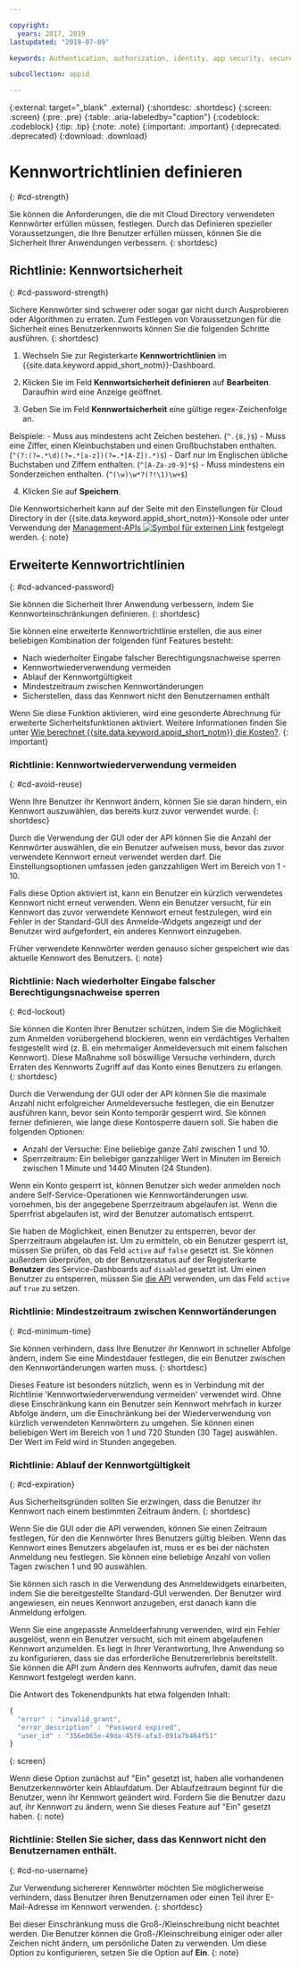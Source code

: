 ```yaml
---

copyright:
  years: 2017, 2019
lastupdated: "2019-07-09"

keywords: Authentication, authorization, identity, app security, secure, directory, registry, passwords, languages, lockout

subcollection: appid

---
```


{:external: target="_blank" .external}
{:shortdesc: .shortdesc}
{:screen: .screen}
{:pre: .pre}
{:table: .aria-labeledby="caption"}
{:codeblock: .codeblock}
{:tip: .tip}
{:note: .note}
{:important: .important}
{:deprecated: .deprecated}
{:download: .download}

# Kennwortrichtlinien definieren
{: #cd-strength}

Sie können die Anforderungen, die die mit Cloud Directory verwendeten Kennwörter erfüllen müssen, festlegen. Durch das Definieren spezieller Voraussetzungen, die Ihre Benutzer erfüllen müssen, können Sie die Sicherheit Ihrer Anwendungen verbessern.
{: shortdesc}

## Richtlinie: Kennwortsicherheit
{: #cd-password-strength}

Sichere Kennwörter sind schwerer oder sogar gar nicht durch Ausprobieren oder Algorithmen zu erraten. Zum Festlegen von Voraussetzungen für die Sicherheit eines Benutzerkennworts können Sie die folgenden Schritte ausführen.
{: shortdesc}

1. Wechseln Sie zur Registerkarte **Kennwortrichtlinien** im {{site.data.keyword.appid_short_notm}}-Dashboard.

2. Klicken Sie im Feld **Kennwortsicherheit definieren** auf **Bearbeiten**. Daraufhin wird eine Anzeige geöffnet.

3. Geben Sie im Feld **Kennwortsicherheit** eine gültige regex-Zeichenfolge an.

  Beispiele:
    - Muss aus mindestens acht Zeichen bestehen. (`^.{8,}$`)
    - Muss eine Ziffer, einen Kleinbuchstaben und einen Großbuchstaben enthalten. (`^(?:(?=.*\d)(?=.*[a-z])(?=.*[A-Z]).*)$`)
    - Darf nur im Englischen übliche Buchstaben und Ziffern enthalten. (`^[A-Za-z0-9]*$`)
    - Muss mindestens ein Sonderzeichen enthalten. (`^(\w)\w*?(?!\1)\w+$`)

4. Klicken Sie auf **Speichern**.

Die Kennwortsicherheit kann auf der Seite mit den Einstellungen für Cloud Directory in der {{site.data.keyword.appid_short_notm}}-Konsole oder unter Verwendung der <a href="https://us-south.appid.cloud.ibm.com/swagger-ui/#/Management%20API%20-%20Config/mgmt.set_cloud_directory_password_regex" target="_blank">Management-APIs <img src="../../icons/launch-glyph.svg" alt="Symbol für externen Link"></a> festgelegt werden.
{: note}


## Erweiterte Kennwortrichtlinien
{: #cd-advanced-password}


Sie können die Sicherheit Ihrer Anwendung verbessern, indem Sie Kennworteinschränkungen definieren.
{: shortdesc}


Sie können eine erweiterte Kennwortrichtlinie erstellen, die aus einer beliebigen Kombination der folgenden fünf Features besteht:

 - Nach wiederholter Eingabe falscher Berechtigungsnachweise sperren
 - Kennwortwiederverwendung vermeiden
 - Ablauf der Kennwortgültigkeit
 - Mindestzeitraum zwischen Kennwortänderungen
 - Sicherstellen, dass das Kennwort nicht den Benutzernamen enthält


 Wenn Sie diese Funktion aktivieren, wird eine gesonderte Abrechnung für erweiterte Sicherheitsfunktionen aktiviert. Weitere Informationen finden Sie unter [Wie berechnet {{site.data.keyword.appid_short_notm}} die Kosten?](/docs/services/appid?topic=appid-faq#faq-pricing).
 {: important}


### Richtlinie: Kennwortwiederverwendung vermeiden
{: #cd-avoid-reuse}

Wenn Ihre Benutzer ihr Kennwort ändern, können Sie sie daran hindern, ein Kennwort auszuwählen, das bereits kurz zuvor verwendet wurde.
{: shortdesc}

Durch die Verwendung der GUI oder der API können Sie die Anzahl der Kennwörter auswählen, die ein Benutzer aufweisen muss, bevor das zuvor verwendete Kennwort erneut verwendet werden darf. Die Einstellungsoptionen umfassen jeden ganzzahligen Wert im Bereich von 1 - 10.

Falls diese Option aktiviert ist, kann ein Benutzer ein kürzlich verwendetes Kennwort nicht erneut verwenden. Wenn ein Benutzer versucht, für ein Kennwort das zuvor verwendete Kennwort erneut festzulegen, wird ein Fehler in der Standard-GUI des Anmelde-Widgets angezeigt und der Benutzer wird aufgefordert, ein anderes Kennwort einzugeben. 

Früher verwendete Kennwörter werden genauso sicher gespeichert wie das aktuelle Kennwort des Benutzers.
{: note}


### Richtlinie: Nach wiederholter Eingabe falscher Berechtigungsnachweise sperren
{: #cd-lockout}

Sie können die Konten Ihrer Benutzer schützen, indem Sie die Möglichkeit zum Anmelden vorübergehend blockieren, wenn ein verdächtiges Verhalten festgestellt wird (z. B. ein mehrmaliger Anmeldeversuch mit einem falschen Kennwort). Diese Maßnahme soll böswillige Versuche verhindern, durch Erraten des Kennworts Zugriff auf das Konto eines Benutzers zu erlangen.
{: shortdesc}

Durch die Verwendung der GUI oder der API können Sie die maximale Anzahl nicht erfolgreicher Anmeldeversuche festlegen, die ein Benutzer ausführen kann, bevor sein Konto temporär gesperrt wird. Sie können ferner definieren, wie lange diese Kontosperre dauern soll. Sie haben die folgenden Optionen:

* Anzahl der Versuche: Eine beliebige ganze Zahl zwischen 1 und 10.
* Sperrzeitraum: Ein beliebiger ganzzahliger Wert in Minuten im Bereich zwischen 1 Minute und 1440 Minuten (24 Stunden).

Wenn ein Konto gesperrt ist, können Benutzer sich weder anmelden noch andere Self-Service-Operationen wie Kennwortänderungen usw. vornehmen, bis der angegebene Sperrzeitraum abgelaufen ist. Wenn die Sperrfrist abgelaufen ist, wird der Benutzer automatisch entsperrt.

Sie haben de Möglichkeit, einen Benutzer zu entsperren, bevor der Sperrzeitraum abgelaufen ist. Um zu ermitteln, ob ein Benutzer gesperrt ist, müssen Sie prüfen, ob das Feld `active` auf `false` gesetzt ist. Sie können außerdem überprüfen, ob der Benutzerstatus auf der Registerkarte **Benutzer** des Service-Dashboards auf `disabled` gesetzt ist. Um einen Benutzer zu entsperren, müssen Sie [die API](https://us-south.appid.cloud.ibm.com/swagger-ui/#/Cloud_Directory_Users/updateCloudDirectoryUser) verwenden, um das Feld `active` auf `true` zu setzen.


### Richtlinie: Mindestzeitraum zwischen Kennwortänderungen
{: #cd-minimum-time}

Sie können verhindern, dass Ihre Benutzer ihr Kennwort in schneller Abfolge ändern, indem Sie eine Mindestdauer festlegen, die ein Benutzer zwischen den Kennwortänderungen warten muss.
{: shortdesc}

Dieses Feature ist besonders nützlich, wenn es in Verbindung mit der Richtlinie 'Kennwortwiederverwendung vermeiden' verwendet wird. Ohne diese Einschränkung kann ein Benutzer sein Kennwort mehrfach in kurzer Abfolge ändern, um die Einschränkung bei der Wiederverwendung von kürzlich verwendeten Kennwörtern zu umgehen. Sie können einen beliebigen Wert im Bereich von 1 und 720 Stunden (30 Tage) auswählen. Der Wert im Feld wird in Stunden angegeben.


### Richtlinie: Ablauf der Kennwortgültigkeit
{: #cd-expiration}

Aus Sicherheitsgründen sollten Sie erzwingen, dass die Benutzer ihr Kennwort nach einem bestimmten Zeitraum ändern.
{: shortdesc}

Wenn Sie die GUI oder die API verwenden, können Sie einen Zeitraum festlegen, für den die Kennwörter Ihres Benutzers gültig bleiben. Wenn das Kennwort eines Benutzers abgelaufen ist, muss er es bei der nächsten Anmeldung neu festlegen. Sie können eine beliebige Anzahl von vollen Tagen zwischen 1 und 90 auswählen.

Sie können sich rasch in die Verwendung des Anmeldewidgets einarbeiten, indem Sie die bereitgestellte Standard-GUI verwenden. Der Benutzer wird angewiesen, ein neues Kennwort anzugeben, erst danach kann die Anmeldung erfolgen.

Wenn Sie eine angepasste Anmeldeerfahrung verwenden, wird ein Fehler ausgelöst, wenn ein Benutzer versucht, sich mit einem abgelaufenen Kennwort anzumelden. Es liegt in Ihrer Verantwortung, Ihre Anwendung so zu konfigurieren, dass sie das erforderliche Benutzererlebnis bereitstellt. Sie können die API zum Ändern des Kennworts aufrufen, damit das neue Kennwort festgelegt werden kann.

Die Antwort des Tokenendpunkts hat etwa folgenden Inhalt:

```javascript
{
  "error" : "invalid_grant",
  "error_description" : "Password expired",
  "user_id" : "356e065e-49da-45f6-afa3-091a7b464f51"
}
```
{: screen}

Wenn diese Option zunächst auf "Ein" gesetzt ist, haben alle vorhandenen Benutzerkennwörter kein Ablaufdatum. Der Ablaufzeitraum beginnt für die Benutzer, wenn ihr Kennwort geändert wird. Fordern Sie die Benutzer dazu auf, ihr Kennwort zu ändern, wenn Sie dieses Feature auf "Ein" gesetzt haben.
{: note}


### Richtlinie: Stellen Sie sicher, dass das Kennwort nicht den Benutzernamen enthält. 
{: #cd-no-username}

Zur Verwendung sichererer Kennwörter möchten Sie möglicherweise verhindern, dass Benutzer ihren Benutzernamen oder einen Teil ihrer E-Mail-Adresse im Kennwort verwenden.
{: shortdesc}

Bei dieser Einschränkung muss die Groß-/Kleinschreibung nicht beachtet werden. Die Benutzer können die Groß-/Kleinschreibung einiger oder aller Zeichen nicht ändern, um persönliche Daten zu verwenden. Um diese Option zu konfigurieren, setzen Sie die Option auf **Ein**.
{: note}

